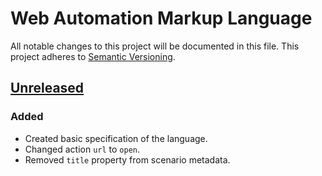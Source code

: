 # Web Automation Markup Language
All notable changes to this project will be documented in this file.
This project adheres to [Semantic Versioning](http://semver.org/).

## [Unreleased]
### Added
- Created basic specification of the language.
- Changed action ```url``` to ```open```.
- Removed ```title``` property from scenario metadata.

[Unreleased]: https://github.com/automate-website/web-automation-markup-language/compare/0.0.0...HEAD

